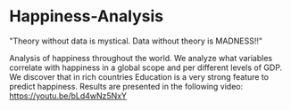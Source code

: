 # Happiness-Analysis

"Theory without data is mystical. Data without theory is MADNESS!!"

Analysis of happiness throughout the world. We analyze what variables correlate with happiness in a global scope and per different levels of GDP. We discover that in rich countries Education is a very strong feature to predict happiness. Results are presented in the following video: https://youtu.be/bLd4wNz5NxY
